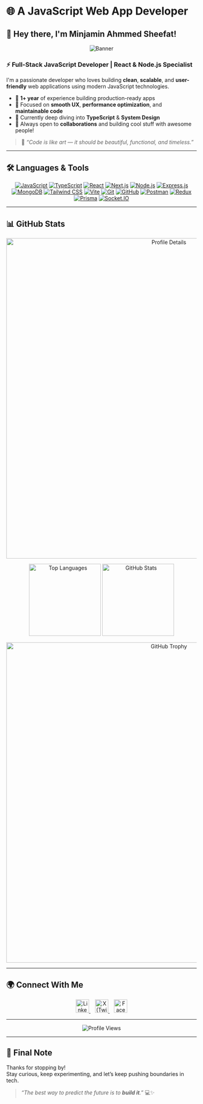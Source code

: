 # 🌐 A JavaScript Web App Developer

## 👋 Hey there, I'm Minjamin Ahmmed Sheefat!

<p align="center">
  <img src="https://i.ibb.co.com/2Yqsj8jW/cover.png" alt="Banner" />
</p>

### ⚡ Full-Stack JavaScript Developer | React & Node.js Specialist
I'm a passionate developer who loves building **clean**, **scalable**, and **user-friendly** web applications using modern JavaScript technologies.

- 🔭 **1+ year** of experience building production-ready apps  
- 🚀 Focused on **smooth UX**, **performance optimization**, and **maintainable code**  
- 🧠 Currently deep diving into **TypeScript** & **System Design**  
- 🤝 Always open to **collaborations** and building cool stuff with awesome people!

> 💬 _“Code is like art — it should be beautiful, functional, and timeless.”_

---

## 🛠️ Languages & Tools
<p align="center">
  <a href="https://developer.mozilla.org/en-US/docs/Web/JavaScript"><img src="https://skillicons.dev/icons?i=js" alt="JavaScript" title="JavaScript"/></a>
  <a href="https://www.typescriptlang.org/"><img src="https://skillicons.dev/icons?i=ts" alt="TypeScript" title="TypeScript"/></a>
  <a href="https://reactjs.org/"><img src="https://skillicons.dev/icons?i=react" alt="React" title="React"/></a>
  <a href="https://nextjs.org/"><img src="https://skillicons.dev/icons?i=nextjs" alt="Next.js" title="Next.js"/></a>
  <a href="https://nodejs.org/"><img src="https://skillicons.dev/icons?i=nodejs" alt="Node.js" title="Node.js"/></a>
  <a href="https://expressjs.com/"><img src="https://skillicons.dev/icons?i=express" alt="Express.js" title="Express.js"/></a>
  <a href="https://www.mongodb.com/"><img src="https://skillicons.dev/icons?i=mongodb" alt="MongoDB" title="MongoDB"/></a>
  <a href="https://tailwindcss.com/"><img src="https://skillicons.dev/icons?i=tailwind" alt="Tailwind CSS" title="Tailwind CSS"/></a>
  <a href="https://vitejs.dev/"><img src="https://skillicons.dev/icons?i=vite" alt="Vite" title="Vite"/></a>
  <a href="https://git-scm.com/"><img src="https://skillicons.dev/icons?i=git" alt="Git" title="Git"/></a>
  <a href="https://github.com/"><img src="https://skillicons.dev/icons?i=github" alt="GitHub" title="GitHub"/></a>
  <a href="https://www.postman.com/"><img src="https://skillicons.dev/icons?i=postman" alt="Postman" title="Postman"/></a>
  <a href="https://redux.js.org/"><img src="https://skillicons.dev/icons?i=redux" alt="Redux" title="Redux"/></a>
  <a href="https://www.prisma.io/"><img src="https://skillicons.dev/icons?i=prisma" alt="Prisma" title="Prisma"/></a>
  <a href="https://socket.io/"><img src="https://skillicons.dev/icons?i=socketio" alt="Socket.IO" title="Socket.IO"/></a>
</p>

---

## 📊 GitHub Stats

<p align="center">
  <img width="845" src="https://github-profile-summary-cards.vercel.app/api/cards/profile-details?username=minjamin-ahmmed&theme=vision_friendly_dark" alt="Profile Details"/>
</p>

<p align="center">
  <img height="190" src="https://github-readme-stats.vercel.app/api/top-langs/?username=minjamin-ahmmed&layout=compact&theme=tokyonight&hide_border=true" alt="Top Languages"/>
  <img height="190" src="https://github-readme-stats.vercel.app/api?username=minjamin-ahmmed&show_icons=true&count_private=true&theme=tokyonight&hide_border=true" alt="GitHub Stats"/>
</p>

<p align="center">
  <img width="845" src="https://github-profile-trophy.vercel.app/?username=minjamin-ahmmed&theme=dracula&no-bg=true&hide_border=true" alt="GitHub Trophy"/>
</p>

---

## 🌍 Connect With Me

<p align="center">
  <a href="https://www.linkedin.com/in/minjamin-ahmmed-sheefat/" target="_blank">
    <img alt="LinkedIn" width="35px" src="https://cdn-icons-png.flaticon.com/512/174/174857.png" />
  </a>&nbsp;&nbsp;
  <a href="https://x.com/sheefat_58" target="_blank">
    <img alt="X (Twitter)" width="35px" src="https://cdn-icons-png.flaticon.com/512/5968/5968958.png" />
  </a>&nbsp;&nbsp;
  <a href="https://www.facebook.com/minjamin.ahmmed/" target="_blank">
    <img alt="Facebook" width="35px" src="https://img.icons8.com/fluent/48/000000/facebook-new.png" />
  </a>
</p>

---

<p align="center">
  <img src="https://komarev.com/ghpvc/?username=minjamin-ahmmed&color=brightgreen&style=flat-square" alt="Profile Views" />
</p>

---

## 🚀 Final Note
Thanks for stopping by!  
Stay curious, keep experimenting, and let’s keep pushing boundaries in tech.  

> _“The best way to predict the future is to **build it**.”_ 💻✨

